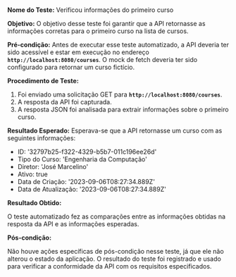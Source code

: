 # 

**Nome do Teste:** Verificou informações do primeiro curso

**Objetivo:** O objetivo desse teste foi garantir que a API retornasse as informações corretas para o primeiro curso na lista de cursos.

**Pré-condição:** Antes de executar esse teste automatizado, a API deveria ter sido acessível e estar em execução no endereço **`http://localhost:8080/courses`**. O mock de fetch deveria ter sido configurado para retornar um curso fictício.

**Procedimento de Teste:**

1. Foi enviado uma solicitação GET para **`http://localhost:8080/courses`**.
2. A resposta da API foi capturada.
3. A resposta JSON foi analisada para extrair informações sobre o primeiro curso.

**Resultado Esperado:**
Esperava-se que a API retornasse um curso com as seguintes informações:

- ID: '32797b25-f322-4329-b5b7-011c196ee26d'
- Tipo do Curso: 'Engenharia da Computação'
- Diretor: 'José Marcelino'
- Ativo: true
- Data de Criação: '2023-09-06T08:27:34.889Z'
- Data de Atualização: '2023-09-06T08:27:34.889Z'

**Resultado Obtido:**

O teste automatizado fez as comparações entre as informações obtidas na resposta da API e as informações esperadas.

**Pós-condição:**

Não houve ações específicas de pós-condição nesse teste, já que ele não alterou o estado da aplicação. O resultado do teste foi registrado e usado para verificar a conformidade da API com os requisitos especificados.
